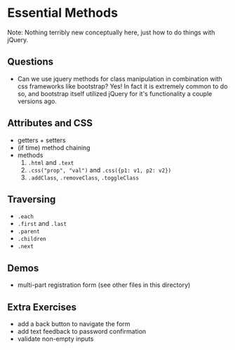 # Essential Methods

Note: Nothing terribly new conceptually here, just how to do things with jQuery.

## Questions

- Can we use jquery methods for class manipulation in combination with css frameworks like bootstrap? Yes! In fact it is
  extremely common to do so, and bootstrap itself utilized jQuery for it's functionality a couple versions ago.

## Attributes and CSS

- getters + setters
- (if time) method chaining
- methods
    1. `.html` and `.text`
    1. `.css("prop", "val")` and `.css({p1: v1, p2: v2})`
    1. `.addClass`, `.removeClass`, `.toggleClass`

## Traversing

- `.each`
- `.first` and `.last`
- `.parent`
- `.children`
- `.next`

## Demos

- multi-part registration form (see other files in this directory)

## Extra Exercises

- add a back button to navigate the form
- add text feedback to password confirmation
- validate non-empty inputs
